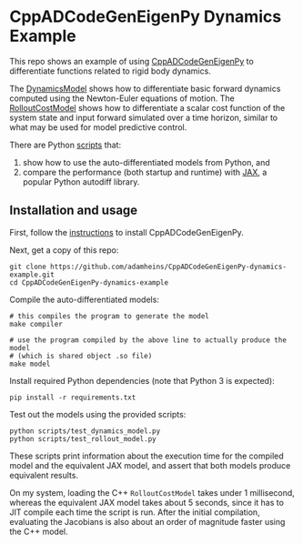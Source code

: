 # CppADCodeGenEigenPy Dynamics Example

This repo shows an example of using
[CppADCodeGenEigenPy](https://github.com/adamheins/CppADCodeGenEigenPy) to
differentiate functions related to rigid body dynamics.

The
[DynamicsModel](https://github.com/adamheins/CppADCodeGenEigenPy-dynamics-example/blob/main/include/dynamics_model.h)
shows how to differentiate basic forward dynamics computed using the
Newton-Euler equations of motion. The
[RolloutCostModel](https://github.com/adamheins/CppADCodeGenEigenPy-dynamics-example/blob/main/include/rollout_model.h)
shows how to differentiate a scalar cost function of the system state and input
forward simulated over a time horizon, similar to what may be used for model
predictive control.

There are Python
[scripts](https://github.com/adamheins/CppADCodeGenEigenPy-dynamics-example/tree/main/scripts)
that:
1. show how to use the auto-differentiated models from Python, and
2. compare the performance (both startup and runtime) with
   [JAX](https://github.com/google/jax), a popular Python autodiff library.

## Installation and usage

First, follow the
[instructions](https://github.com/adamheins/CppADCodeGenEigenPy) to install
CppADCodeGenEigenPy.

Next, get a copy of this repo:
```
git clone https://github.com/adamheins/CppADCodeGenEigenPy-dynamics-example.git
cd CppADCodeGenEigenPy-dynamics-example
```

Compile the auto-differentiated models:
```
# this compiles the program to generate the model
make compiler

# use the program compiled by the above line to actually produce the model
# (which is shared object .so file)
make model
```

Install required Python dependencies (note that Python 3 is expected):
```
pip install -r requirements.txt
```

Test out the models using the provided scripts:
```
python scripts/test_dynamics_model.py
python scripts/test_rollout_model.py
```
These scripts print information about the execution time for the compiled model
and the equivalent JAX model, and assert that both models produce equivalent
results.

On my system, loading the C++ `RolloutCostModel` takes under 1 millisecond,
whereas the equivalent JAX model takes about 5 seconds, since it has to JIT
compile each time the script is run. After the initial compilation, evaluating
the Jacobians is also about an order of magnitude faster using the C++ model.
